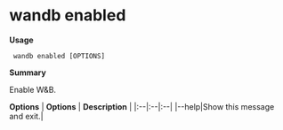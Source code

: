 # wandb enabled

**Usage**

` wandb enabled [OPTIONS]`

**Summary**

Enable W&B.


**Options**
| **Options** | **Description** |
|:--|:--|:--|
|--help|Show this message and exit.|



